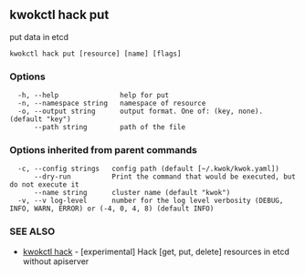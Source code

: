 ## kwokctl hack put

put data in etcd

```
kwokctl hack put [resource] [name] [flags]
```

### Options

```
  -h, --help               help for put
  -n, --namespace string   namespace of resource
  -o, --output string      output format. One of: (key, none). (default "key")
      --path string        path of the file
```

### Options inherited from parent commands

```
  -c, --config strings   config path (default [~/.kwok/kwok.yaml])
      --dry-run          Print the command that would be executed, but do not execute it
      --name string      cluster name (default "kwok")
  -v, --v log-level      number for the log level verbosity (DEBUG, INFO, WARN, ERROR) or (-4, 0, 4, 8) (default INFO)
```

### SEE ALSO

* [kwokctl hack](kwokctl_hack.md)	 - [experimental] Hack [get, put, delete] resources in etcd without apiserver

